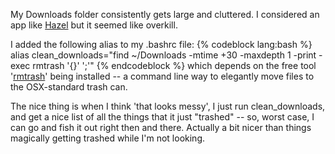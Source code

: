 <!--
.. title: Quickie: Keeping my OSX downloads folder clean
.. date: 2010/05/04 13:37
.. slug: index
.. tags:
.. link:
.. description:
-->

My Downloads folder consistently gets large and cluttered. I considered an app like [Hazel](http://www.noodlesoft.com/hazel) but it seemed like overkill.

I added the following alias to my .bashrc file:
{% codeblock lang:bash %}
alias clean_downloads="find ~/Downloads -mtime +30 -maxdepth 1 -print -exec rmtrash '{}' ';'"
{% endcodeblock %}
which depends on the free tool '[rmtrash](http://www.nightproductions.net/cli.htm)' being installed -- a command line way to elegantly move files to the OSX-standard trash can.

The nice thing is when I think 'that looks messy', I just run clean_downloads, and get a nice list of all the things that it just "trashed" -- so, worst case, I can go and fish it out right then and there. Actually a bit nicer than things magically getting trashed while I'm not looking.

